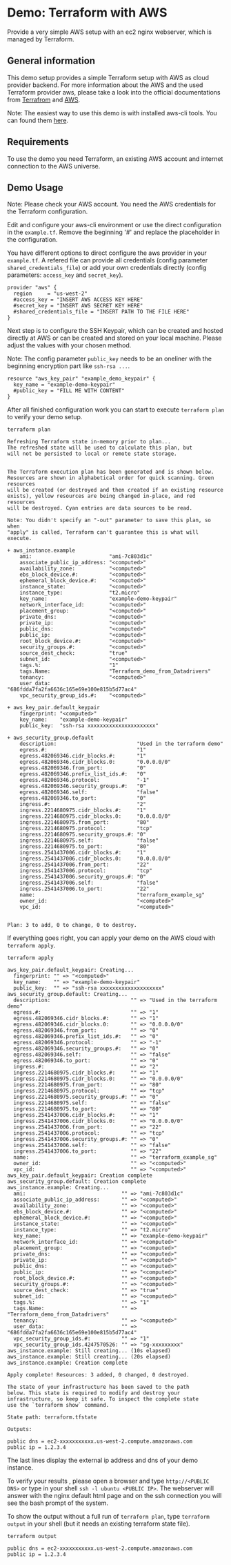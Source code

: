 Demo: Terraform with AWS
====
Provide a very simple AWS setup with an ec2 nginx webserver, which is managed by Terraform.

## General information

This demo setup provides a simple Terraform setup with AWS as cloud provider backend.
For more information about the AWS and the used Terraform provider aws, please take a look into the official documentations from [Terrafrom](https://www.terraform.io/docs/) and [AWS](https://aws.amazon.com/documentation/).

Note: The easiest way to use this demo is with installed aws-cli tools. You can found them [here](https://aws.amazon.com/cli/).

## Requirements

To use the demo you need Terraform, an existing AWS account and internet connection to the AWS universe.

## Demo Usage

Note: Please check your AWS account. You need the AWS credentials for the Terraform configuration.

Edit and configure your aws-cli environment or use the direct configuration in the `example.tf`.
Remove the beginning '#' and replace the placeholder in the configuration.

You have different options to direct configure the aws provider in your `example.tf`.
A refered file can provide all credentials (config parameter `shared_credentials_file`) or add your own credentials directly (config parameters: `access_key` and `secret_key`).
```
provider "aws" {
  region     = "us-west-2"
  #access_key = "INSERT AWS ACCESS KEY HERE"
  #secret_key = "INSERT AWS SECRET KEY HERE"
  #shared_credentials_file = "INSERT PATH TO THE FILE HERE"
}
```

Next step is to configure the SSH Keypair, which can be created and hosted directly at AWS or can be created and stored on your local machine.
Please adjust the values with your chosen method.

Note: The config parameter `public_key` needs to be an oneliner with the beginning encryption part like `ssh-rsa ...`.
```
resource "aws_key_pair" "example_demo_keypair" {
  key_name = "example-demo-keypair"
  #public_key = "FILL ME WITH CONTENT"
}
```

After all finished configuration work you can start to execute `terraform plan` to verify your demo setup.
```
terraform plan

Refreshing Terraform state in-memory prior to plan...
The refreshed state will be used to calculate this plan, but
will not be persisted to local or remote state storage.


The Terraform execution plan has been generated and is shown below.
Resources are shown in alphabetical order for quick scanning. Green resources
will be created (or destroyed and then created if an existing resource
exists), yellow resources are being changed in-place, and red resources
will be destroyed. Cyan entries are data sources to be read.

Note: You didn't specify an "-out" parameter to save this plan, so when
"apply" is called, Terraform can't guarantee this is what will execute.

+ aws_instance.example
    ami:                         "ami-7c803d1c"
    associate_public_ip_address: "<computed>"
    availability_zone:           "<computed>"
    ebs_block_device.#:          "<computed>"
    ephemeral_block_device.#:    "<computed>"
    instance_state:              "<computed>"
    instance_type:               "t2.micro"
    key_name:                    "example-demo-keypair"
    network_interface_id:        "<computed>"
    placement_group:             "<computed>"
    private_dns:                 "<computed>"
    private_ip:                  "<computed>"
    public_dns:                  "<computed>"
    public_ip:                   "<computed>"
    root_block_device.#:         "<computed>"
    security_groups.#:           "<computed>"
    source_dest_check:           "true"
    subnet_id:                   "<computed>"
    tags.%:                      "1"
    tags.Name:                   "Terraform_demo_from_Datadrivers"
    tenancy:                     "<computed>"
    user_data:                   "686fdda7fa2fa6636c165e69e100e815b5d77ac4"
    vpc_security_group_ids.#:    "<computed>"

+ aws_key_pair.default_keypair
    fingerprint: "<computed>"
    key_name:    "example-demo-keypair"
    public_key:  "ssh-rsa xxxxxxxxxxxxxxxxxxxxxx"

+ aws_security_group.default
    description:                          "Used in the terraform demo"
    egress.#:                             "1"
    egress.482069346.cidr_blocks.#:       "1"
    egress.482069346.cidr_blocks.0:       "0.0.0.0/0"
    egress.482069346.from_port:           "0"
    egress.482069346.prefix_list_ids.#:   "0"
    egress.482069346.protocol:            "-1"
    egress.482069346.security_groups.#:   "0"
    egress.482069346.self:                "false"
    egress.482069346.to_port:             "0"
    ingress.#:                            "2"
    ingress.2214680975.cidr_blocks.#:     "1"
    ingress.2214680975.cidr_blocks.0:     "0.0.0.0/0"
    ingress.2214680975.from_port:         "80"
    ingress.2214680975.protocol:          "tcp"
    ingress.2214680975.security_groups.#: "0"
    ingress.2214680975.self:              "false"
    ingress.2214680975.to_port:           "80"
    ingress.2541437006.cidr_blocks.#:     "1"
    ingress.2541437006.cidr_blocks.0:     "0.0.0.0/0"
    ingress.2541437006.from_port:         "22"
    ingress.2541437006.protocol:          "tcp"
    ingress.2541437006.security_groups.#: "0"
    ingress.2541437006.self:              "false"
    ingress.2541437006.to_port:           "22"
    name:                                 "terraform_example_sg"
    owner_id:                             "<computed>"
    vpc_id:                               "<computed>"


Plan: 3 to add, 0 to change, 0 to destroy.

```

If everything goes right, you can apply your demo on the AWS cloud with `terraform apply`.

```
terraform apply

aws_key_pair.default_keypair: Creating...
  fingerprint: "" => "<computed>"
  key_name:    "" => "example-demo-keypair"
  public_key:  "" => "ssh-rsa xxxxxxxxxxxxxxxxxxxx"
aws_security_group.default: Creating...
  description:                          "" => "Used in the terraform demo"
  egress.#:                             "" => "1"
  egress.482069346.cidr_blocks.#:       "" => "1"
  egress.482069346.cidr_blocks.0:       "" => "0.0.0.0/0"
  egress.482069346.from_port:           "" => "0"
  egress.482069346.prefix_list_ids.#:   "" => "0"
  egress.482069346.protocol:            "" => "-1"
  egress.482069346.security_groups.#:   "" => "0"
  egress.482069346.self:                "" => "false"
  egress.482069346.to_port:             "" => "0"
  ingress.#:                            "" => "2"
  ingress.2214680975.cidr_blocks.#:     "" => "1"
  ingress.2214680975.cidr_blocks.0:     "" => "0.0.0.0/0"
  ingress.2214680975.from_port:         "" => "80"
  ingress.2214680975.protocol:          "" => "tcp"
  ingress.2214680975.security_groups.#: "" => "0"
  ingress.2214680975.self:              "" => "false"
  ingress.2214680975.to_port:           "" => "80"
  ingress.2541437006.cidr_blocks.#:     "" => "1"
  ingress.2541437006.cidr_blocks.0:     "" => "0.0.0.0/0"
  ingress.2541437006.from_port:         "" => "22"
  ingress.2541437006.protocol:          "" => "tcp"
  ingress.2541437006.security_groups.#: "" => "0"
  ingress.2541437006.self:              "" => "false"
  ingress.2541437006.to_port:           "" => "22"
  name:                                 "" => "terraform_example_sg"
  owner_id:                             "" => "<computed>"
  vpc_id:                               "" => "<computed>"
aws_key_pair.default_keypair: Creation complete
aws_security_group.default: Creation complete
aws_instance.example: Creating...
  ami:                               "" => "ami-7c803d1c"
  associate_public_ip_address:       "" => "<computed>"
  availability_zone:                 "" => "<computed>"
  ebs_block_device.#:                "" => "<computed>"
  ephemeral_block_device.#:          "" => "<computed>"
  instance_state:                    "" => "<computed>"
  instance_type:                     "" => "t2.micro"
  key_name:                          "" => "example-demo-keypair"
  network_interface_id:              "" => "<computed>"
  placement_group:                   "" => "<computed>"
  private_dns:                       "" => "<computed>"
  private_ip:                        "" => "<computed>"
  public_dns:                        "" => "<computed>"
  public_ip:                         "" => "<computed>"
  root_block_device.#:               "" => "<computed>"
  security_groups.#:                 "" => "<computed>"
  source_dest_check:                 "" => "true"
  subnet_id:                         "" => "<computed>"
  tags.%:                            "" => "1"
  tags.Name:                         "" => "Terraform_demo_from_Datadrivers"
  tenancy:                           "" => "<computed>"
  user_data:                         "" => "686fdda7fa2fa6636c165e69e100e815b5d77ac4"
  vpc_security_group_ids.#:          "" => "1"
  vpc_security_group_ids.4247570526: "" => "sg-xxxxxxxxx"
aws_instance.example: Still creating... (10s elapsed)
aws_instance.example: Still creating... (20s elapsed)
aws_instance.example: Creation complete

Apply complete! Resources: 3 added, 0 changed, 0 destroyed.

The state of your infrastructure has been saved to the path
below. This state is required to modify and destroy your
infrastructure, so keep it safe. To inspect the complete state
use the `terraform show` command.

State path: terraform.tfstate

Outputs:

public dns = ec2-xxxxxxxxxxx.us-west-2.compute.amazonaws.com
public ip = 1.2.3.4
```

The last lines display the external ip address and dns of your demo instance.

To verify your results , please open a browser and type `http://<PUBLIC DNS>` or type in your shell `ssh -l ubuntu <PUBLIC IP>`.
The webserver will answer with the nginx default html page and on the ssh connection you will see the bash prompt of the system.

To show the output without a full run of `terraform plan`, type `terraform output` in your shell (but it needs an existing terraform state file).
```
terraform output

public dns = ec2-xxxxxxxxxxx.us-west-2.compute.amazonaws.com
public ip = 1.2.3.4
```


